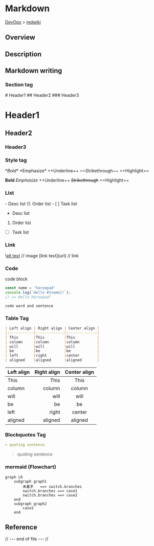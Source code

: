 Markdown
==========================
[DevOps](../index.md) > [mdwiki](index.md)

Overview
--------------------------

Description
--------------------------

Markdown writing
--------------------------
### Section tag
\# Header1
\## Header2
\### Header3

# Header1
## Header2
### Header3

### Style tag
\**Bold**
\*Emphasize*
\++Underline++
\~~Strikethrough~~
\==Highlight==

**Bold**
*Emphasize*
++Underline++
~~Strikethrough~~
==Highlight==

### List
\- Desc list
\1. Order list
\- [ ] Task list

- Desc list
1. Order list
- [ ] Task list

### Link
\![alt text](url) // image
\[link text](url) // link

### Code
code block
```javascript
const name = 'haroopad'
console.log(`Hello #{name}!`);
// => Hello haroopad!
```

`code word and sentence`

### Table Tag
```markdown
| Left align | Right align | Center align |
|:-----------|------------:|:------------:|
| This       |This         |This          |
| column     |column       |column        |
| will       |will         |will          |
| be         |be           |be            |
| left       |right        |center        |
| aligned    |aligned      |aligned       |
```

| Left align | Right align | Center align |
|:-----------|------------:|:------------:|
| This       |This         |This          |
| column     |column       |column        |
| will       |will         |will          |
| be         |be           |be            |
| left       |right        |center        |
| aligned    |aligned      |aligned       |

### Blockquotes Tag

```markdown
> quoting sentence
```
> quoting sentence

### mermaid (Flowchart)
```mermaid
graph LR
    subgraph graph1
        未着手   ==> switch.branches
        switch.branches ==> case1
        switch.branches ==> case2
    end
    subgraph graph2
        case2
    end
```

Reference
--------------------------

// --- end of file --- //
